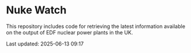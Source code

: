 # Nuke Watch

This repository includes code for retrieving the latest information available on the output of EDF nuclear power plants in the UK.

Last updated: 2025-06-13 09:17